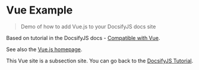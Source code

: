 # Vue Example
> Demo of how to add Vue.js to your DocsifyJS docs site

Based on tutorial in the DocsifyJS docs - [Compatible with Vue](https://docsify.js.org/#/vue).

See also the [Vue.js homepage](https://vuejs.org/).

This Vue site is a subsection site. You can go back to the <a href="/#/">DocsifyJS Tutorial</a>.

